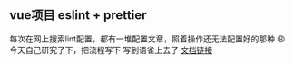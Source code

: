 ## vue项目 eslint + prettier
每次在网上搜索lint配置，都有一堆配置文章，照着操作还无法配置好的那种 😩
今天自己研究了下，把流程写下
写到语雀上去了
[文档链接](https://www.yuque.com/u434203/llqyoi/eg9rbb)